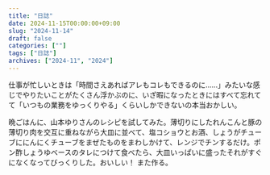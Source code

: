 ```yaml
---
title: "日誌"
date: 2024-11-15T00:00:00+09:00
slug: "2024-11-14"
draft: false
categories: [""]
tags: ["日誌"]
archives: ["2024-11", "2024"]
---
```

仕事が忙しいときは「時間さえあればアレもコレもできるのに……」みたいな感じでやりたいことがたくさん浮かぶのに、いざ暇になったときにはすべて忘れてて「いつもの業務をゆっくりやる」くらいしかできないの本当おかしい。

晩ごはんに、山本ゆりさんのレシピを試してみた。薄切りにしたれんこんと豚の薄切り肉を交互に重ねながら大皿に並べて、塩コショウとお酒、しょうがチューブににんにくチューブをまぜたものをまわしかけて、レンジでチンするだけ。ポン酢しょうゆベースのタレにつけて食べたら、大皿いっぱいに盛ったそれがすぐになくなってびっくりした。おいしい！ また作る。
